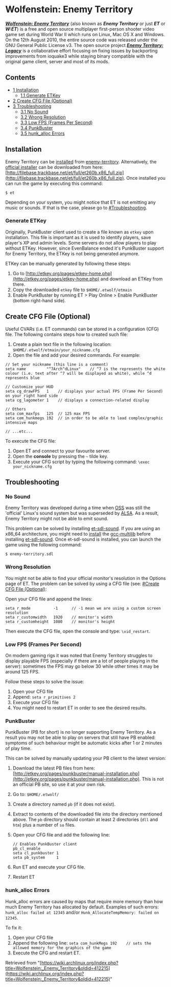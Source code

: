 # Wolfenstein: Enemy Territory

[_**Wolfenstein: Enemy Territory**_](http://www.splashdamage.com/wolfet) (also known as _**Enemy Territory**_ or just _**ET**_ or _**W:ET**_) is a free and open source multiplayer first-person shooter video game set during World War II which runs on Linux, Mac OS X and Windows. On the 12th August 2010, the entire source code was released under the GNU General Public License v3\. The open source project [_**Enemy Territory: Legacy**_](http://www.etlegacy.com/) is a collaborative effort focusing on fixing issues by backporting improvements from ioquake3 while staying binary compatible with the original game client, server and most of its mods.

## Contents

*   [1 Installation](#Installation)
    *   [1.1 Generate ETKey](#Generate_ETKey)
*   [2 Create CFG File (Optional)](#Create_CFG_File_.28Optional.29)
*   [3 Troubleshooting](#Troubleshooting)
    *   [3.1 No Sound](#No_Sound)
    *   [3.2 Wrong Resolution](#Wrong_Resolution)
    *   [3.3 Low FPS (Frames Per Second)](#Low_FPS_.28Frames_Per_Second.29)
    *   [3.4 PunkBuster](#PunkBuster)
    *   [3.5 hunk_alloc Errors](#hunk_alloc_Errors)

## Installation

Enemy Territory can be [installed](/index.php/AUR "AUR") from [enemy-territory](https://aur.archlinux.org/packages/enemy-territory/). Alternatively, the [official installer](http://www.splashdamage.com/content/download-wolfenstein-enemy-territory) can be downloaded from here: [http://filebase.trackbase.net/et/full/et260b.x86_full.zip](http://filebase.trackbase.net/et/full/et260b.x86_full.zip). Once installed you can run the game by executing this command:

```
$ et

```

Depending on your system, you might notice that ET is not emitting any music or sounds. If that is the case, please go to [#Troubleshooting](#Troubleshooting).

### Generate ETKey

Originally, PunkBuster client used to create a file known as `etkey` upon installation. This file is important as it is used to identify players, save player's XP and admin levels. Some servers do not allow players to play without ETKey. However, since EvenBalance ended it's PunkBuster support for Enemy Territory, the ETKey is not being generated anymore.

ETKey can be manually generated by following these steps:

1.  Go to [http://etkey.org/pages/etkey-home.php](http://etkey.org/pages/etkey-home.php) and download an ETKey from there.
2.  Copy the downloaded `etkey` file to `$HOME/.etwolf/etmain`
3.  Enable PunkBuster by running ET > Play Online > Enable PunkBuster (bottom right-hand side).

## Create CFG File (Optional)

Useful CVARs (i.e. ET commands) can be stored in a configuration (CFG) file. The following contains steps how to created such file:

1.  Create a plain text file in the following location: `$HOME/.etwolf/etmain/your_nickname.cfg`
2.  Open the file and add your desired commands. For example:

```
// Set your nickname (this line is a comment)
seta name         "^7Arch^dLinux"    // ^7 is the represents the white colour (i.e. text after ^7 will be displayed as white), while ^d represents blue

// Customize your HUD
seta cg_drawFPS   1    // displays your actual FPS (Frame Per Second) on your right hand side
seta cg_lagometer 1    // displays a connection-related display

// Others
seta com_maxfps   125  // 125 max FPS
seta com_hunkmegs 192  // in order to be able to load complex/graphic intensive maps

// ...etc...

```

To execute the CFG file:

1.  Open ET and connect to your favourite server.
2.  Open the **console** by pressing the `~` tilde key.
3.  Execute your CFG script by typing the following command: `\exec your_nickname.cfg`

## Troubleshooting

### No Sound

Enemy Territory was developed during a time when [OSS](/index.php/OSS "OSS") was still the 'official' Linux's sound system but was superseded by [ALSA](/index.php/ALSA "ALSA"). As a result, Enemy Territory might not be able to emit sound.

This problem can be solved by installing [et-sdl-sound](https://aur.archlinux.org/packages/et-sdl-sound/). If you are using an x86_64 architecture, you might need to [install](/index.php/Install "Install") the [gcc-multilib](https://www.archlinux.org/packages/?name=gcc-multilib) before installing [et-sdl-sound](https://aur.archlinux.org/packages/et-sdl-sound/). Once et-sdl-sound is installed, you can launch the game using the following command:

```
$ enemy-territory.sdl

```

### Wrong Resolution

You might not be able to find your official monitor's resolution in the Options page of ET. The problem can be solved by using a CFG file (see: [#Create CFG File (Optional)](#Create_CFG_File_.28Optional.29):

Open your CFG file and append the lines:

```
seta r_mode          -1      // -1 mean we are using a custom screen resolution
seta r_customwidth   1920    // monitor's width
seta r_customheight  1080    // monitor's height

```

Then execute the CFG file, open the console and type: `\vid_restart`.

### Low FPS (Frames Per Second)

On modern gaming rigs it was noted that Enemy Territory struggles to display playable FPS (especially if there are a lot of people playing in the server): sometimes the FPS may go below 30 while other times it may be around 125 FPS.

Follow these steps to solve the issue:

1.  Open your CFG file
2.  Append: `seta r_primitives 2`
3.  Execute your CFG file
4.  You might need to restart ET in order to see the desired results.

### PunkBuster

PunkBuster (PB for short) is no longer supporting Enemy Territory. As a result you may not be able to play on servers that still have PB enabled: symptoms of such behaviour might be automatic kicks after 1 or 2 minutes of play time.

This can be solved by manually updating your PB client to the latest version:

1.  Download the latest PB files from here: [http://etkey.org/pages/punkbuster/manual-installation.php](http://etkey.org/pages/punkbuster/manual-installation.php). This is not an official PB site, so use it at your own risk.
2.  Go to: `$HOME/.etwolf/`
3.  Create a directory named `pb` (if it does not exist).
4.  Extract to contents of the downloaded file into the directory mentioned above. The `pb` directory should contain at least 2 directories (`dll` and `htm`) plus a number of `so` files.
5.  Open your CFG file and add the following line:

    ```
    // Enables PunkBuster client   
    pb_cl_enable   
    seta cl_punkbuster 1   
    seta pb_system     1
    ```

6.  Run ET and execute your CFG file.
7.  Restart ET

### hunk_alloc Errors

Hunk_alloc errors are caused by maps that require more memory than how much Enemy Territory has allocated by default. Examples of such errors: `hunk_alloc failed at 12345` and/or `Hunk_AllocateTempMemory: failed on 12345`.

To fix it:

1.  Open your CFG file
2.  Append the following line: `seta com_hunkMegs 192    // sets the allowed memory for the graphics of the game` 
3.  Execute the CFG and restart ET.

Retrieved from "[https://wiki.archlinux.org/index.php?title=Wolfenstein:_Enemy_Territory&oldid=412215](https://wiki.archlinux.org/index.php?title=Wolfenstein:_Enemy_Territory&oldid=412215)"